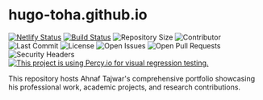 # hugo-toha.github.io

[![Netlify Status](https://api.netlify.com/api/v1/badges/b1b93b02-f278-440b-ae1b-304e9f4c4ab5/deploy-status)](https://app.netlify.com/sites/ahnaftajwar-portfolio/deploys) [![Build Status](https://img.shields.io/endpoint.svg?url=https%3A%2F%2Factions-badge.atrox.dev%2FAhnafTajwar%2Fahnaftajwar-portfolio%2Fbadge%3Fref%3Dmain&style=flat)](https://actions-badge.atrox.dev/AhnafTajwar/ahnaftajwar-portfolio/goto?ref=main) ![Repository Size](https://img.shields.io/github/repo-size/AhnafTajwar/ahnaftajwar-portfolio) ![Contributor](https://img.shields.io/github/contributors/AhnafTajwar/ahnaftajwar-portfolio) ![Last Commit](https://img.shields.io/github/last-commit/AhnafTajwar/ahnaftajwar-portfolio) ![License](https://img.shields.io/github/license/AhnafTajwar/ahnaftajwar-portfolio) ![Open Issues](https://img.shields.io/github/issues/AhnafTajwar/ahnaftajwar-portfolio?color=important) ![Open Pull Requests](https://img.shields.io/github/issues-pr/AhnafTajwar/ahnaftajwar-portfolio?color=yellowgreen) ![Security Headers](https://img.shields.io/security-headers?url=https%3A%2F%2Fhugo-toha.github.io%2F) [![This project is using Percy.io for visual regression testing.](https://percy.io/static/images/percy-badge.svg)](https://percy.io/7bafb801/ahnaftajwar-portfolio)

This repository hosts Ahnaf Tajwar's comprehensive portfolio showcasing his professional work, academic projects, and research contributions.